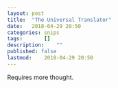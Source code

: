 ```yaml
---
layout: post
title: 	"The Universal Translator"
date:	2018-04-29 20:50
categories:	snips
tags:		[] 
description: 	""
published: false
lastmod:	2018-04-29 20:50
---
```


Requires more thought.  
